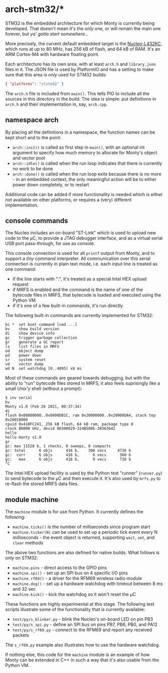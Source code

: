 # arch-stm32/\*

STM32 is the embedded architecture for which Monty is currently being developed.
That doesn't mean it's the _only_ one, or will remain the main one forever, but
_ya' gotta start somewhere..._

More precisely, the current default embedded target is the
[Nucleo-L432KC](https://www.st.com/en/evaluation-tools/nucleo-l432kc.html),
which runs at up to 80 MHz, has 256 kB of flash, and 64 kB of RAM. It's an ARM
Cortex-M4 with hardware floating point.

Each architecture has its own area, with at least `arch.h` and `library.json`
files in it. The JSON file is used by PlatformIO and has a setting to make sure
that this area is _only_ used for STM32 builds:

```json
{ "platforms": "ststm32" }
```

The `arch.h` file is included from `main()`. This tells PIO to include all the
sources in this directory in the build. The idea is simple: put definitions in
`arch.h` and their implementation in, say, `arch.cpp`.

## namespace arch

By placing all the definitions in a namespace, the function names can be kept
short and to the point:

* `arch::init()` is called as first step in `main()`, with an optional int
  argument to specify how much memory to allocate for Monty's object and vector
  pool
* `arch::idle()` is called when the run loop indicates that there is currently
  no work to be done
* `arch::done()` is called when the run loop exits because there is no more - in
  an embedded context, the only meaningful action will be to either power down
  completely, or to restart

Additional code can be added if more functionality is needed which is either not
available on other platforms, or requires a (very) different implementation.

## console commands

The Nucleo includes an on-board "ST-Link" which is used to upload new code to
the µC, to provide a JTAG debugger interface, and as a virtual serial USB port
pass-through, for use as console.

This console connection is used for all `printf` output from Monty, and to
support a _tiny_ command interpreter. All communication over this serial
connection is currently in plain text mode, i.e. each input line is treated as
one command:

* if the line starts with ":", it's treated as a special Intel HEX upload
  request
* if MRFS is enabled and the command is the name of one of the bytecode files in
  MRFS, that bytecode is loaded and executed using the Python VM
* if it's one of a few built-in commands, it's run directly

The following built-in commands are currently implemented for STM32:

```text
bc *  set boot command [cmd ...]
bv    show build version
di    show device info
gc    trigger garbage collection
gr    generate a GC report
ls    list files in MRFS
od    object dump
pd    power down
sr    system reset
vd    vector dump
wd N  set watchdog [0..4095] x8 ms
```

Most of these commands are geared towards debugging, but with the ability to
"run" bytecode files stored in MRFS, it also feels suprisingly like a small
_Unix'y_ shell (without a prompt):

```text
$ inv serial
bv
Monty v1.0 (Feb 26 2021, 00:37:34)
di
flash 0x08000000..0x0800DB1C, ram 0x20000000..0x20000DA4, stack top 0x20010000
cpuid 0x410FC241, 256 kB flash, 64 kB ram, package type 8
clock 80000 kHz, devid 00300029-324B500E-20363642
hello
hello monty v1.0
gr
gc: max 11528 b, 1 checks, 0 sweeps, 0 compacts
gc: total      6 objs      416 b,    306 vecs     4736 b
gc:  curr      6 objs      416 b,      6 vecs      360 b
gc:   max      6 objs      416 b,      9 vecs      736 b
^C
```

The Intel HEX upload facility is used by the Python test "runner" (`runner.py`)
to send bytecode to the µC and then execute it. It's also used by `mrfs.py` to
re-flash the stored MRFS data files.

## module machine

The `machine` module is for use from Python. It currently defines the following:

* `machine.ticks()` is the number of milliseconds since program start
* `machine.ticker(N)` can be used to set up a periodic tick event every N
  milliseconds - the event object is returned, supporting `wait`, `set`, and
  `clear` methods

The above two functions are also defined for native builds. What follows is
only on STM32:

* `machine.pins` - direct access to the GPIO pins
* `machine.spi()` - set up an SPI bus on 4 specific I/O pins
* `machine.rf69()` - a driver for the RFM69 wireless radio module
* `machine.dog()` - set up a hardware watchdog with timeout between 8 ms and 32
  sec
* `machine.kick()` - kick the watchdog so it won't reset the µC

These functions are highly experimental at this stage. The following test
scripts illustrate some of the functionality that is currently available:

* `test/py/s_blinker.py` - blink the Nucleo's on-board LED on pin PB3
* `test/py/s_spi.py` - define an SPI bus on pins PB7, PB6, PB0, and PA12
* `test/py/s_rf69.py` - connect to the RFM69 and report any received packets

The `s_rf69.py` example also illustrates how to use the hardware watchdog.

If nothing else, this code for the `machine` module is an example of how Monty
can be extended in C++ in such a way that it's also usable from the Python VM.
